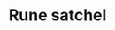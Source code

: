 ---
layout: item
title: Rune satchel
item-id: 10882
datatable: true
id: 10882
name: "Rune satchel"
members: true
lowalch: 40
highalch: 60
examine: "I can keep my grub in here!"
monsters:
  - id: 3605
    name: "Newtroost"
    members: true
    combat_level: 19
    wiki_url: "https://oldschool.runescape.wiki/w/Newtroost"
    drops:
      - quantity: "1"
        rarity: 0.15
        drop_requirements: null
---